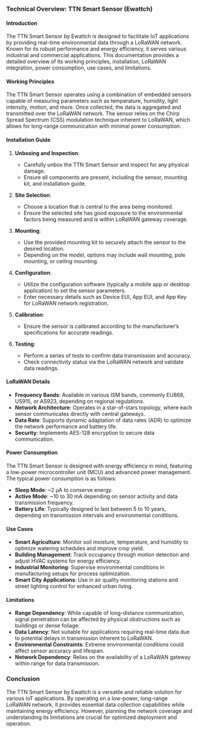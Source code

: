 ### Technical Overview: TTN Smart Sensor (Ewattch)

#### Introduction
The TTN Smart Sensor by Ewattch is designed to facilitate IoT applications by providing real-time environmental data through a LoRaWAN network. Known for its robust performance and energy efficiency, it serves various industrial and commercial applications. This documentation provides a detailed overview of its working principles, installation, LoRaWAN integration, power consumption, use cases, and limitations.

#### Working Principles
The TTN Smart Sensor operates using a combination of embedded sensors capable of measuring parameters such as temperature, humidity, light intensity, motion, and more. Once collected, the data is aggregated and transmitted over the LoRaWAN network. The sensor relies on the Chirp Spread Spectrum (CSS) modulation technique inherent to LoRaWAN, which allows for long-range communication with minimal power consumption.

#### Installation Guide

1. **Unboxing and Inspection**:
   - Carefully unbox the TTN Smart Sensor and inspect for any physical damage.
   - Ensure all components are present, including the sensor, mounting kit, and installation guide.

2. **Site Selection**:
   - Choose a location that is central to the area being monitored.
   - Ensure the selected site has good exposure to the environmental factors being measured and is within LoRaWAN gateway coverage.

3. **Mounting**:
   - Use the provided mounting kit to securely attach the sensor to the desired location.
   - Depending on the model, options may include wall mounting, pole mounting, or ceiling mounting.

4. **Configuration**:
   - Utilize the configuration software (typically a mobile app or desktop application) to set the sensor parameters.
   - Enter necessary details such as Device EUI, App EUI, and App Key for LoRaWAN network registration.

5. **Calibration**:
   - Ensure the sensor is calibrated according to the manufacturer’s specifications for accurate readings.

6. **Testing**:
   - Perform a series of tests to confirm data transmission and accuracy. 
   - Check connectivity status via the LoRaWAN network and validate data readings.

#### LoRaWAN Details
- **Frequency Bands**: Available in various ISM bands, commonly EU868, US915, or AS923, depending on regional regulations.
- **Network Architecture**: Operates in a star-of-stars topology, where each sensor communicates directly with central gateways.
- **Data Rate**: Supports dynamic adaptation of data rates (ADR) to optimize the network performance and battery life.
- **Security**: Implements AES-128 encryption to secure data communication.

#### Power Consumption
The TTN Smart Sensor is designed with energy efficiency in mind, featuring a low-power microcontroller unit (MCU) and advanced power management. The typical power consumption is as follows:
- **Sleep Mode**: ~2 µA to conserve energy.
- **Active Mode**: ~10 to 30 mA depending on sensor activity and data transmission frequency.
- **Battery Life**: Typically designed to last between 5 to 10 years, depending on transmission intervals and environmental conditions.

#### Use Cases
- **Smart Agriculture**: Monitor soil moisture, temperature, and humidity to optimize watering schedules and improve crop yield.
- **Building Management**: Track occupancy through motion detection and adjust HVAC systems for energy efficiency.
- **Industrial Monitoring**: Supervise environmental conditions in manufacturing setups for process optimization.
- **Smart City Applications**: Use in air quality monitoring stations and street lighting control for enhanced urban living.

#### Limitations
- **Range Dependency**: While capable of long-distance communication, signal penetration can be affected by physical obstructions such as buildings or dense foliage.
- **Data Latency**: Not suitable for applications requiring real-time data due to potential delays in transmission inherent to LoRaWAN.
- **Environmental Constraints**: Extreme environmental conditions could affect sensor accuracy and lifespan.
- **Network Dependency**: Relies on the availability of a LoRaWAN gateway within range for data transmission.

### Conclusion
The TTN Smart Sensor by Ewattch is a versatile and reliable solution for various IoT applications. By operating on a low-power, long-range LoRaWAN network, it provides essential data collection capabilities while maintaining energy efficiency. However, planning the network coverage and understanding its limitations are crucial for optimized deployment and operation.